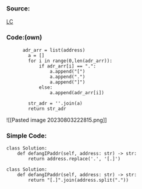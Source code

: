 
### Source:
[LC](https://leetcode.com/problems/defanging-an-ip-address/description/)

### Code:(own)

```
      adr_arr = list(address)
        a = []
        for i in range(0,len(adr_arr)):
            if adr_arr[i] == ".":
                a.append("[")
                a.append(".")
                a.append("]")
            else:
                a.append(adr_arr[i])

        str_adr = ''.join(a)
        return str_adr
```


![[Pasted image 20230803222815.png]]

### Simple Code:

```
class Solution:
	def defangIPaddr(self, address: str) -> str:
		return address.replace('.', '[.]')
```

```
class Solution:
	def defangIPaddr(self, address: str) -> str:
		return "[.]".join(address.split("."))
```

